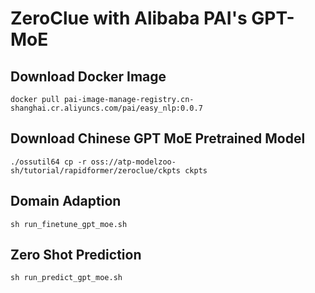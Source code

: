 # ZeroClue with Alibaba PAI's GPT-MoE

## Download Docker Image

```[bash]
docker pull pai-image-manage-registry.cn-shanghai.cr.aliyuncs.com/pai/easy_nlp:0.0.7
```

## Download Chinese GPT MoE Pretrained Model

```[bash]
./ossutil64 cp -r oss://atp-modelzoo-sh/tutorial/rapidformer/zeroclue/ckpts ckpts
```

## Domain Adaption

```[bash]
sh run_finetune_gpt_moe.sh
```

## Zero Shot Prediction

```[bash]
sh run_predict_gpt_moe.sh
```